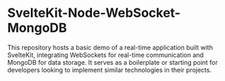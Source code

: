 # SvelteKit-Node-WebSocket-MongoDB
This repository hosts a basic demo of a real-time application built with SvelteKit, integrating WebSockets for real-time communication and MongoDB for data storage. It serves as a boilerplate or starting point for developers looking to implement similar technologies in their projects.
